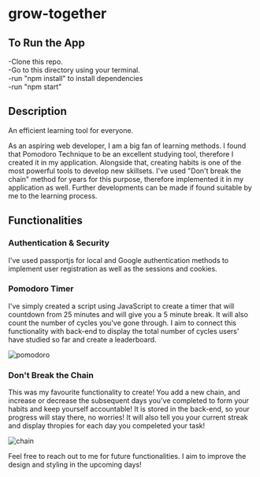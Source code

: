# grow-together

<h2>To Run the App</h2>
-Clone this repo.<br>
-Go to this directory using your terminal.<br>
-run "npm install" to install dependencies<br>
-run "npm start"<br>

<h2>Description</h2>
An efficient learning tool for everyone.

As an aspiring web developer, I am a big fan of learning methods.
I found that Pomodoro Technique to be an excellent studying tool, therefore I created it in my application.
Alongside that, creating habits is one of the most powerful tools to develop new skillsets.
I've used "Don't break the chain" method for years for this purpose, therefore implemented it in my application as well.
Further developments can be made if found suitable by me to the learning process.

<h2>Functionalities</h2>

<h3>Authentication & Security</h3>
I've used passportjs for local and Google authentication methods to implement user registration as well as the sessions and cookies.

<h3>Pomodoro Timer</h3>
I've simply created a script using JavaScript to create a timer that will countdown from 25 minutes and will give you a 5 minute break. It will also count
the number of cycles you've gone through. I aim to connect this functionality with back-end to display the total number of cycles users' have studied so far
and create a leaderboard.

![pomodoro](https://user-images.githubusercontent.com/34137527/198884917-4f587c44-57c7-4e9d-9947-eb77a8e695e7.PNG)

<h3>Don't Break the Chain</h3>
This was my favourite functionality to create! You add a new chain, and increase or decrease the subsequent days you've completed to form your habits and
keep yourself accountable! It is stored in the back-end, so your progress will stay there, no worries! It will also tell you your current streak and display
thropies for each day you compeleted your task!

![chain](https://user-images.githubusercontent.com/34137527/198885016-17a4e2ea-9c5e-4bf1-92db-95a1c21ae452.PNG)

Feel free to reach out to me for future functionalities. I aim to improve the design and styling in the upcoming days!
